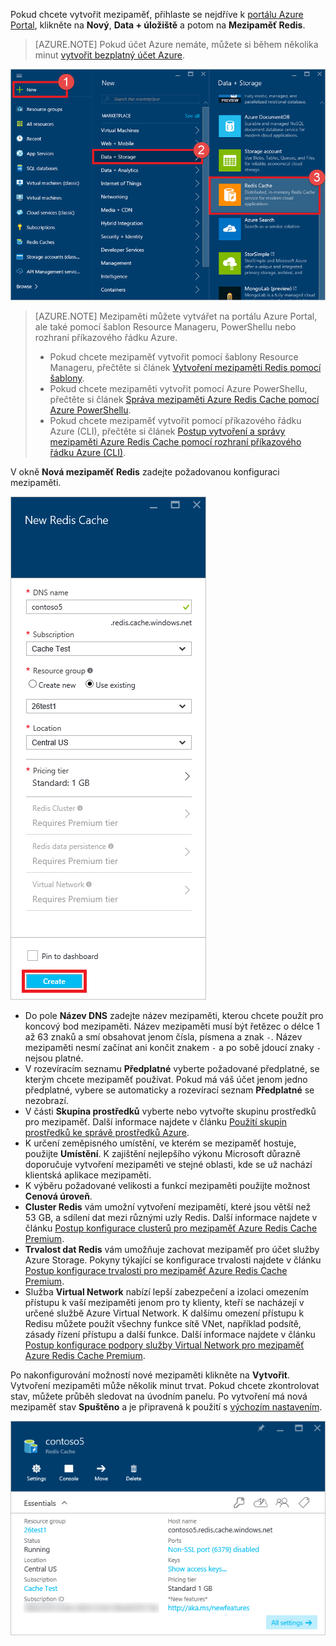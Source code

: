 Pokud chcete vytvořit mezipaměť, přihlaste se nejdříve k [portálu Azure Portal](https://portal.azure.com), klikněte na **Nový**, **Data + úložiště** a potom na **Mezipaměť Redis**.

>[AZURE.NOTE] Pokud účet Azure nemáte, můžete si během několika minut [vytvořit bezplatný účet Azure](https://azure.microsoft.com/pricing/free-trial/?WT.mc_id=redis_cache_hero).

![Nová mezipaměť](media/redis-cache-create/redis-cache-new-cache-menu.png)

>[AZURE.NOTE] Mezipaměti můžete vytvářet na portálu Azure Portal, ale také pomocí šablon Resource Manageru, PowerShellu nebo rozhraní příkazového řádku Azure.
>
>-  Pokud chcete mezipaměť vytvořit pomocí šablony Resource Manageru, přečtěte si článek [Vytvoření mezipaměti Redis pomocí šablony](../articles/redis-cache/cache-redis-cache-arm-provision.md).
>-  Pokud chcete mezipaměti vytvořit pomocí Azure PowerShellu, přečtěte si článek [Správa mezipaměti Azure Redis Cache pomocí Azure PowerShellu](../articles/redis-cache/cache-howto-manage-redis-cache-powershell.md).
>-  Pokud chcete mezipaměť vytvořit pomocí příkazového řádku Azure (CLI), přečtěte si článek [Postup vytvoření a správy mezipaměti Azure Redis Cache pomocí rozhraní příkazového řádku Azure (CLI)](../articles/redis-cache/cache-manage-cli.md).

V okně **Nová mezipaměť Redis** zadejte požadovanou konfiguraci mezipaměti.

![Vytvoření mezipaměti](media/redis-cache-create/redis-cache-cache-create.png) 

-   Do pole **Název DNS** zadejte název mezipaměti, kterou chcete použít pro koncový bod mezipaměti. Název mezipaměti musí být řetězec o délce 1 až 63 znaků a smí obsahovat jenom čísla, písmena a znak `-`. Název mezipaměti nesmí začínat ani končit znakem `-` a po sobě jdoucí znaky `-` nejsou platné.
-   V rozevíracím seznamu **Předplatné** vyberte požadované předplatné, se kterým chcete mezipaměť používat. Pokud má váš účet jenom jedno předplatné, vybere se automaticky a rozevírací seznam **Předplatné** se nezobrazí.
-   V části **Skupina prostředků** vyberte nebo vytvořte skupinu prostředků pro mezipaměť. Další informace najdete v článku [Použití skupin prostředků ke správě prostředků Azure](../articles/resource-group-overview.md). 
-   K určení zeměpisného umístění, ve kterém se mezipaměť hostuje, použijte **Umístění**. K zajištění nejlepšího výkonu Microsoft důrazně doporučuje vytvoření mezipaměti ve stejné oblasti, kde se už nachází klientská aplikace mezipaměti.
-   K výběru požadované velikosti a funkcí mezipaměti použijte možnost **Cenová úroveň**.
-   **Cluster Redis** vám umožní vytvoření mezipamětí, které jsou větší než 53 GB, a sdílení dat mezi různými uzly Redis. Další informace najdete v článku [Postup konfigurace clusterů pro mezipaměť Azure Redis Cache Premium](../articles/redis-cache/cache-how-to-premium-clustering.md).
-   **Trvalost dat Redis** vám umožňuje zachovat mezipaměť pro účet služby Azure Storage. Pokyny týkající se konfigurace trvalosti najdete v článku [Postup konfigurace trvalosti pro mezipaměť Azure Redis Cache Premium](../articles/redis-cache/cache-how-to-premium-persistence.md).
-   Služba **Virtual Network** nabízí lepší zabezpečení a izolaci omezením přístupu k vaší mezipaměti jenom pro ty klienty, kteří se nacházejí v určené službě Azure Virtual Network. K dalšímu omezení přístupu k Redisu můžete použít všechny funkce sítě VNet, například podsítě, zásady řízení přístupu a další funkce. Další informace najdete v článku [Postup konfigurace podpory služby Virtual Network pro mezipaměť Azure Redis Cache Premium](../articles/redis-cache/cache-how-to-premium-vnet.md).

Po nakonfigurování možností nové mezipaměti klikněte na **Vytvořit**. Vytvoření mezipaměti může několik minut trvat. Pokud chcete zkontrolovat stav, můžete průběh sledovat na úvodním panelu. Po vytvoření má nová mezipaměť stav **Spuštěno** a je připravená k použití s [výchozím nastavením](../articles/redis-cache/cache-configure.md#default-redis-server-configuration).

![Mezipaměť vytvořena](media/redis-cache-create/redis-cache-cache-created.png)




<!---HONumber=Aug16_HO4-->



